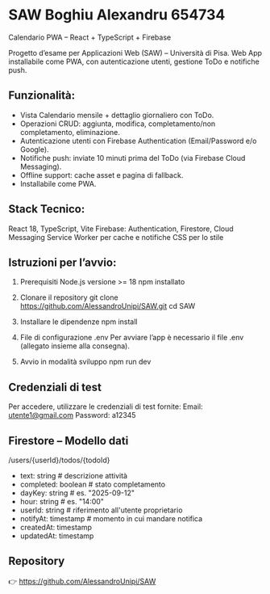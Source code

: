 # SAW Boghiu Alexandru 654734
Calendario PWA – React + TypeScript + Firebase

Progetto d’esame per Applicazioni Web (SAW) – Università di Pisa.
Web App installabile come PWA, con autenticazione utenti, gestione ToDo e notifiche push.

## Funzionalità:
- Vista Calendario mensile + dettaglio giornaliero con ToDo.
- Operazioni CRUD: aggiunta, modifica, completamento/non completamento, eliminazione.
- Autenticazione utenti con Firebase Authentication (Email/Password e/o Google).
- Notifiche push: inviate 10 minuti prima del ToDo (via Firebase Cloud Messaging).
- Offline support: cache asset e pagina di fallback.
- Installabile come PWA.


## Stack Tecnico:

React 18, TypeScript, Vite
Firebase: Authentication, Firestore, Cloud Messaging
Service Worker per cache e notifiche
CSS per lo stile


## Istruzioni per l’avvio:
1. Prerequisiti
Node.js versione >= 18
npm installato

2. Clonare il repository
git clone https://github.com/AlessandroUnipi/SAW.git
cd SAW

3. Installare le dipendenze
npm install

4. File di configurazione .env
Per avviare l’app è necessario il file .env (allegato insieme alla consegna).

5. Avvio in modalità sviluppo
npm run dev

## Credenziali di test
Per accedere, utilizzare le credenziali di test fornite:
Email: utente1@gmail.com
Password: a12345


## Firestore – Modello dati
/users/{userId}/todos/{todoId}
  - text: string        # descrizione attività
  - completed: boolean  # stato completamento
  - dayKey: string      # es. "2025-09-12"
  - hour: string        # es. "14:00"
  - userId: string      # riferimento all'utente proprietario
  - notifyAt: timestamp # momento in cui mandare notifica
  - createdAt: timestamp
  - updatedAt: timestamp


## Repository

👉 https://github.com/AlessandroUnipi/SAW

